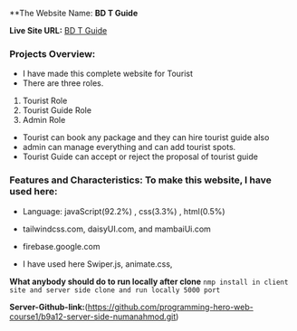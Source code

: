 **The Website Name: **BD T Guide**

**Live Site URL:** [BD T Guide]( https://b9a12-client-side-numanahmod.web.app)

### Projects Overview:
* I have made this complete website for Tourist
* There are three roles.
 1. Tourist Role
 2. Tourist Guide Role 
 3. Admin Role
 * Tourist can book any package and they can hire tourist guide also
 * admin can manage everything and can add tourist spots.
 * Tourist Guide can accept or reject the proposal of tourist guide

### Features and Characteristics: To make this website, I have used here:



* Language: javaScript(92.2%) , css(3.3%) , html(0.5%)
  
* tailwindcss.com, daisyUI.com, and mambaiUi.com
  
* firebase.google.com
  
* I have used here Swiper.js, animate.css, 


**What anybody should do to run locally after clone** `nmp install in client site and server side clone and run locally 5000 port `

**Server-Github-link:**(https://github.com/programming-hero-web-course1/b9a12-server-side-numanahmod.git)

 